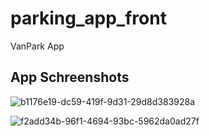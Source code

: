 # parking_app_front
VanPark App

## App Schreenshots 

![b1176e19-dc59-419f-9d31-29d8d383928a](https://github.com/sidAhakim/parking_app_front/assets/123508399/0a215673-e55d-4670-9186-4a28b7862dad)


![f2add34b-96f1-4694-93bc-5962da0ad27f](https://github.com/sidAhakim/parking_app_front/assets/123508399/7a0461a3-2a2d-4170-9a7e-09ca2cc1ce7d)
